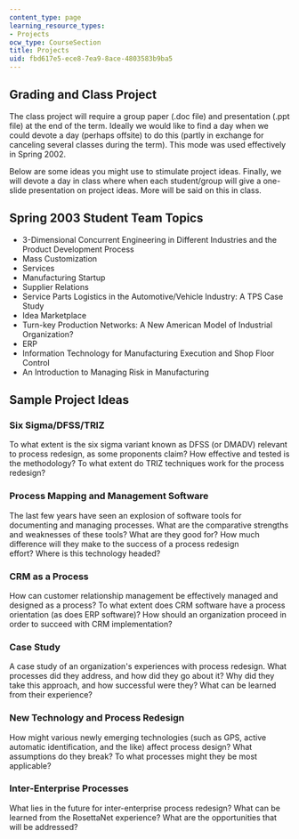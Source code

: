 ```yaml
---
content_type: page
learning_resource_types:
- Projects
ocw_type: CourseSection
title: Projects
uid: fbd617e5-ece8-7ea9-8ace-4803583b9ba5
---
```


Grading and Class Project
-------------------------

The class project will require a group paper (.doc file) and presentation (.ppt file) at the end of the term. Ideally we would like to find a day when we could devote a day (perhaps offsite) to do this (partly in exchange for canceling several classes during the term). This mode was used effectively in Spring 2002.

Below are some ideas you might use to stimulate project ideas. Finally, we will devote a day in class where when each student/group will give a one-slide presentation on project ideas. More will be said on this in class.

Spring 2003 Student Team Topics
-------------------------------

*   3-Dimensional Concurrent Engineering in Different Industries and the Product Development Process
*   Mass Customization
*   Services
*   Manufacturing Startup
*   Supplier Relations
*   Service Parts Logistics in the Automotive/Vehicle Industry: A TPS Case Study
*   Idea Marketplace
*   Turn-key Production Networks: A New American Model of Industrial Organization?
*   ERP
*   Information Technology for Manufacturing Execution and Shop Floor Control
*   An Introduction to Managing Risk in Manufacturing

Sample Project Ideas
--------------------

### Six Sigma/DFSS/TRIZ

To what extent is the six sigma variant known as DFSS (or DMADV) relevant to process redesign, as some proponents claim? How effective and tested is the methodology? To what extent do TRIZ techniques work for the process redesign?

### Process Mapping and Management Software

The last few years have seen an explosion of software tools for documenting and managing processes. What are the comparative strengths and weaknesses of these tools? What are they good for? How much difference will they make to the success of a process redesign effort? Where is this technology headed?

### CRM as a Process

How can customer relationship management be effectively managed and designed as a process? To what extent does CRM software have a process orientation (as does ERP software)? How should an organization proceed in order to succeed with CRM implementation?

### Case Study

A case study of an organization's experiences with process redesign. What processes did they address, and how did they go about it? Why did they take this approach, and how successful were they? What can be learned from their experience?

### New Technology and Process Redesign

How might various newly emerging technologies (such as GPS, active automatic identification, and the like) affect process design? What assumptions do they break? To what processes might they be most applicable?

### Inter-Enterprise Processes

What lies in the future for inter-enterprise process redesign? What can be learned from the RosettaNet experience? What are the opportunities that will be addressed?